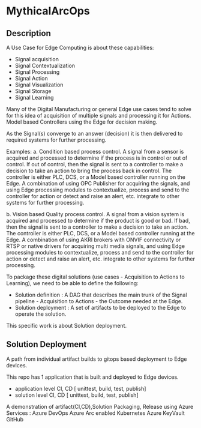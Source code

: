 # MythicalArcOps

## Description

A Use Case for Edge Computing is about these capabilities:

- Signal acquisition
- Signal Contextualization
- Signal Processing
- Signal Action
- Signal Visualization
- Signal Storage
- Signal Learning

Many of the Digital Manufacturing or general Edge use cases tend to solve for this idea of acquisition of multiple signals and processing it for Actions.  Model based Controllers using the Edge for decision making.

As the Signal(s) converge to an answer (decision) it is then delivered to required systems for further processing.

Examples:
a.  Condition based process control. A signal from a sensor is acquired and processed to determine if the process is in control or out of control.  If out of control, then the signal is sent to a controller to make a decision to take an action to bring the process back in control.  The controller is either PLC, DCS, or a Model based controller running on the Edge. A combination of using OPC Publisher for acquiring the signals, and using Edge processing modules to contextualize, process and send to the controller for action or detect and raise an alert, etc. integrate to other systems for further processing.

b. Vision based Quality process control. A signal from a vision system is acquired and processed to determine if the product is good or bad.  If bad, then the signal is sent to a controller to make a decision to take an action.  The controller is either PLC, DCS, or a Model based controller running at the Edge. A combination of using AKRI brokers with ONVIF connectivity or RTSP or native drivers for acquiring  multi media signals, and using Edge processing modules to contextualize, process and send to the controller for action or detect and raise an alert, etc. integrate to other systems for further processing.


To package these digital solutions (use cases - Acquisition to Actions to Learning), we  need to be able to define the following:

- Solution definition : A DAG that describes the main trunk of the Signal pipeline - Acquisition to Actions - the Outcome needed at the Edge.
- Solution deployment : A set of artifacts to be deployed to the Edge to operate the solution.

This specific work is about Solution deployment. 

## Solution Deployment 

A path from individual artifact builds to gitops based deployment to Edge devices.

This repo has 1 application that is built and deployed to Edge devices.

- application level CI, CD [ unittest, build, test, publish]
- solution level CI, CD [ unittest, build, test, publish]

A demonstration of artifact(CI,CD),Solution Packaging, Release using Azure Services :
Azure DevOps
Azure Arc enabled Kubernetes
Azure KeyVault
GitHub
